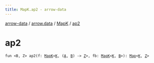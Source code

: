 ```yaml
---
title: MapK.ap2 - arrow-data
---
```


[arrow-data](../../index.html) / [arrow.data](../index.html) / [MapK](index.html) / [ap2](./ap2.html)

# ap2

`fun <B, Z> ap2(f: `[`MapK`](index.html)`<`[`K`](index.html#K)`, (`[`A`](index.html#A)`, `[`B`](ap2.html#B)`) -> `[`Z`](ap2.html#Z)`>, fb: `[`MapK`](index.html)`<`[`K`](index.html#K)`, `[`B`](ap2.html#B)`>): `[`Map`](https://kotlinlang.org/api/latest/jvm/stdlib/kotlin.collections/-map/index.html)`<`[`K`](index.html#K)`, `[`Z`](ap2.html#Z)`>`